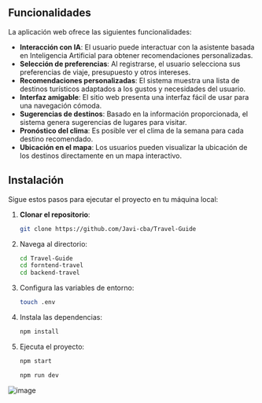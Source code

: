 ## Funcionalidades

La aplicación web ofrece las siguientes funcionalidades:

- **Interacción con IA**: El usuario puede interactuar con la asistente basada en Inteligencia Artificial para obtener recomendaciones personalizadas.
- **Selección de preferencias**: Al registrarse, el usuario selecciona sus preferencias de viaje, presupuesto y otros intereses.
- **Recomendaciones personalizadas**: El sistema muestra una lista de destinos turísticos adaptados a los gustos y necesidades del usuario.
- **Interfaz amigable**: El sitio web presenta una interfaz fácil de usar para una navegación cómoda.
- **Sugerencias de destinos**: Basado en la información proporcionada, el sistema genera sugerencias de lugares para visitar.
- **Pronóstico del clima**: Es posible ver el clima de la semana para cada destino recomendado.
- **Ubicación en el mapa**: Los usuarios pueden visualizar la ubicación de los destinos directamente en un mapa interactivo.

## Instalación

Sigue estos pasos para ejecutar el proyecto en tu máquina local:

1. **Clonar el repositorio**:

   ```bash
   git clone https://github.com/Javi-cba/Travel-Guide
   ```

2. Navega al directorio:
   ```bash
   cd Travel-Guide
   cd forntend-travel
   cd backend-travel
   ```
3. Configura las variables de entorno:
   ```bash
   touch .env
   ```
4. Instala las dependencias:

   ```bash
   npm install
   ```

5. Ejecuta el proyecto:
   ```bash
   npm start
   ```
   ```bash
   npm run dev
   ```


![image](https://i.ibb.co/NC7JzXz/pref.jpg)

